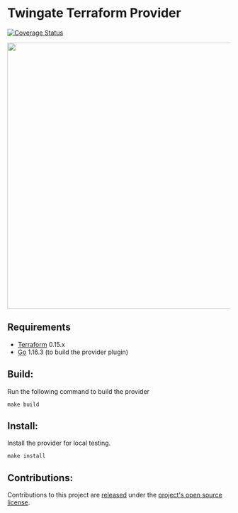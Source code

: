 
Twingate Terraform Provider
==================

[![Coverage Status](https://coveralls.io/repos/github/Twingate/terraform-provider-twingate/badge.svg?branch=develop&t=rqgifB)](https://coveralls.io/github/Twingate/terraform-provider-twingate?branch=main)

<img src="https://cdn.rawgit.com/hashicorp/terraform-website/master/content/source/assets/images/logo-hashicorp.svg" width="600px">

Requirements
------------

-	[Terraform](https://www.terraform.io/downloads.html) 0.15.x
-	[Go](https://golang.org/doc/install) 1.16.3 (to build the provider plugin)

## Build: 

Run the following command to build the provider

```shell
make build
```

## Install:

Install the provider for local testing.

```shell
make install
```

## Contributions:

Contributions to this project are [released](https://help.github.com/articles/github-terms-of-service/#6-contributions-under-repository-license) under the [project's open source license](LICENSE).
